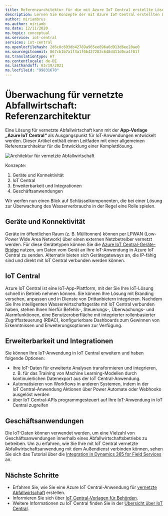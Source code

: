 ```yaml
---
title: Referenzarchitektur für die mit Azure IoT Central erstellte Lösung für vernetzte Abfallwirtschaft | Microsoft-Dokumentation
description: Lernen Sie Konzepte der mit Azure IoT Central erstellten Lösung für vernetzte Abfallwirtschaft kennen.
author: miriambrus
ms.author: miriamb
ms.date: 12/11/2020
ms.topic: conceptual
ms.service: iot-central
services: iot-central
ms.openlocfilehash: 2d6c8c693db42789a965ee896a6d913d6ee20ae0
ms.sourcegitcommit: 867cb1b7a1f3a1f0b427282c648d411d0ca4f81f
ms.translationtype: HT
ms.contentlocale: de-DE
ms.lasthandoff: 03/19/2021
ms.locfileid: "99831670"
---
```

# <a name="connected-waste-monitoring-reference-architecture"></a>Überwachung für vernetzte Abfallwirtschaft: Referenzarchitektur 

Eine Lösung für vernetzte Abfallwirtschaft kann mit der **App-Vorlage „Azure IoT Central“** als Ausgangspunkt für IoT-Anwendungen entwickelt werden. Dieser Artikel enthält einen Leitfaden mit einer allgemeinen Referenzarchitektur für die Entwicklung einer Komplettlösung. 

![Architektur für vernetzte Abfallwirtschaft](./media/concepts-connectedwastemanagement-architecture/concepts-connectedwastemanagement-architecture1.png)


Konzepte:

1. Geräte und Konnektivität  
1. IoT Central 
1. Erweiterbarkeit und Integrationen
1. Geschäftsanwendungen

Wir werfen nun einen Blick auf Schlüsselkomponenten, die bei einer Lösung zur Überwachung des Wasserverbrauchs in der Regel eine Rolle spielen.

## <a name="devices-and-connectivity"></a>Geräte und Konnektivität 
Geräte im öffentlichen Raum (z. B. Mülltonnen) können per LPWAN (Low-Power Wide Area Network) über einen externen Netzbetreiber vernetzt werden. Für diese Gerätetypen können Sie die [Azure IoT Central-Geräte-Bridge](../core/howto-build-iotc-device-bridge.md) nutzen, um Daten vom Gerät an Ihre IoT-Anwendung in Azure IoT Central zu senden. Alternativ bieten sich Gerätegateways an, die IP-fähig sind und direkt mit IoT Central verbunden werden können.

## <a name="iot-central"></a>IoT Central 
Azure IoT Central ist eine IoT-App-Plattform, mit der Sie Ihre IoT-Lösung schnell in Betrieb nehmen können. Sie können Ihre Lösung mit Branding versehen, anpassen und in Dienste von Drittanbietern integrieren.
Nachdem Sie Ihre intelligenten Wasserwirtschaftsgeräte mit IoT Central verbunden haben, stehen Ihnen hierfür Befehls-, Steuerungs-, Überwachungs- und Alarmfunktionen, eine Benutzeroberfläche mit integrierter rollenbasierter Zugriffssteuerung (RBAC), konfigurierbare Dashboards zum Gewinnen von Erkenntnissen und Erweiterungsoptionen zur Verfügung. 

## <a name="extensibility-and-integrations"></a>Erweiterbarkeit und Integrationen
Sie können Ihre IoT-Anwendung in IoT Central erweitern und haben folgende Optionen:
* Ihre IoT-Daten für erweiterte Analysen transformieren und integrieren, z. B. für das Training von Machine Learning-Modellen durch kontinuierlichen Datenexport aus der IoT Central-Anwendung.
* Automatisieren von Workflows in anderen Systemen, indem in der IoT Central-Anwendung Aktionen über Power Automate oder Webhooks ausgelöst werden
* über IoT Central-APIs programmgesteuert auf Ihre IoT-Anwendung in IoT Central zugreifen

## <a name="business-applications"></a>Geschäftsanwendungen 
Die IoT-Daten können verwendet werden, um eine Vielzahl von Geschäftsanwendungen innerhalb eines Abfallwirtschaftsbetriebs zu betreiben. Um zu erfahren, wie Sie Ihre mit IoT Central vernetzte Abfallwirtschaftsanwendung mit dem Außendienst verbinden können, sehen Sie sich das Tutorial über die [Integration in Dynamics 365 for Field Services](./how-to-configure-connected-field-services.md) an. 

## <a name="next-steps"></a>Nächste Schritte
* Erfahren Sie, wie Sie eine Azure IoT Central-Anwendung für [vernetzte Abfallwirtschaft](./tutorial-connected-waste-management.md) erstellen.
* Informieren Sie sich über [IoT Central-Vorlagen für Behörden](./overview-iot-central-government.md).
* Weitere Informationen zu IoT Central finden Sie in der [Übersicht über IoT Central](../core/overview-iot-central.md).
